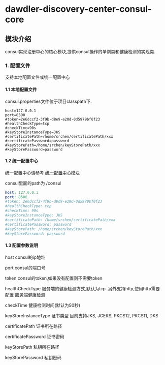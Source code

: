 # dawdler-discovery-center-consul-core

## 模块介绍

consul实现注册中心的核心模块,提供consul操作的单例类和健康检测的实现类.

### 1. 配置文件

支持本地配置文件或统一配置中心

#### 1.1 本地配置文件

consul.properties文件位于项目classpath下.

```properties
host=127.0.0.1
port=8500
#token=2e6dccf2-3f9b-d8e9-e20d-0d5979bf0f23
#healthCheckType=tcp
#checkTime=90s
#keyStoreInstanceType=JKS
#certificatePath=/home/srchen/certificatePath/xxx
#certificatePassword=password
#keyStorePath=/home/srchen/keyStorePath/xxx
#keyStorePassword=password
```

#### 1.2 统一配置中心

统一配置中心请参考 [统一配置中心模块](../../../dawdler-config-center/README.md)

consul里面的path为 /consul

```yml
host: 127.0.0.1
port: 8500
#token: 2e6dccf2-4f9b-d8d9-e20d-0d5979bf0f23
#healthCheckType: tcp
#checkTime: 90s
#keyStoreInstanceType: JKS
#certificatePath: /home/srchen/certificatePath/xxx
#certificatePassword: password
#keyStorePath: /home/srchen/keyStorePath/xxx
#keyStorePassword: password
```

#### 1.3 配置参数说明

host consul的ip地址

port consul的端口号

token consul的token,如果没有配置则不需要token

healthCheckType 服务端的健康检测方式,默认为tcp. 另外支持http,使用http需要配置 [服务端健康检测](../../../dawdler-server/README.md#7-健康检测)

checkTime 健康检测时间(默认为90秒)

keyStoreInstanceType 证书类型 目前支持JKS, JCEKS, PKCS12, PKCS11, DKS

certificatePath 证书所在路径

certificatePassword 证书密码

keyStorePath 私钥所在路径

keyStorePassword 私钥密码
